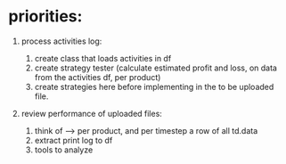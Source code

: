 # priorities:
1. process activities log: 
    1. create class that loads activities in df
    2. create strategy tester (calculate estimated profit and loss, on data from the activities df, per product)
    3. create strategies here before implementing in the to be uploaded file.

2. review performance of uploaded files:
    1. think of  --> per product, and per timestep a row of all td.data
    2. extract print log to df
    3. tools to analyze